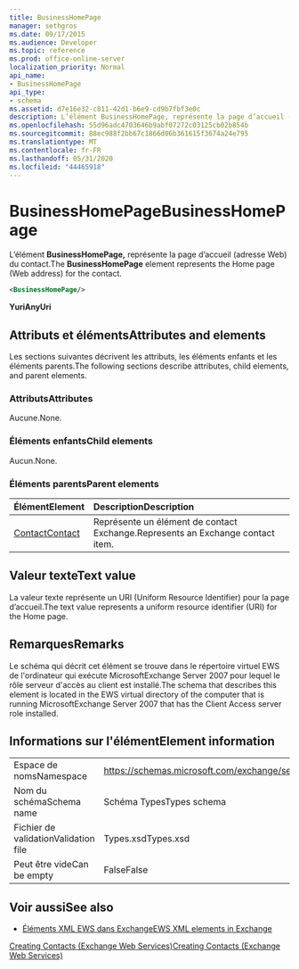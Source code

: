 ```yaml
---
title: BusinessHomePage
manager: sethgros
ms.date: 09/17/2015
ms.audience: Developer
ms.topic: reference
ms.prod: office-online-server
localization_priority: Normal
api_name:
- BusinessHomePage
api_type:
- schema
ms.assetid: d7e16e32-c811-42d1-b6e9-cd9b7fbf3e0c
description: L’élément BusinessHomePage, représente la page d’accueil (adresse Web) du contact.
ms.openlocfilehash: 55d96adc4703646b9abf07272c03125cb02b854b
ms.sourcegitcommit: 88ec988f2bb67c1866d06b361615f3674a24e795
ms.translationtype: MT
ms.contentlocale: fr-FR
ms.lasthandoff: 05/31/2020
ms.locfileid: "44465918"
---
```

# <a name="businesshomepage"></a><span data-ttu-id="1062f-103">BusinessHomePage</span><span class="sxs-lookup"><span data-stu-id="1062f-103">BusinessHomePage</span></span>

<span data-ttu-id="1062f-104">L’élément **BusinessHomePage,** représente la page d’accueil (adresse Web) du contact.</span><span class="sxs-lookup"><span data-stu-id="1062f-104">The **BusinessHomePage** element represents the Home page (Web address) for the contact.</span></span> 
  
```xml
<BusinessHomePage/>
```

 <span data-ttu-id="1062f-105">**Yuri**</span><span class="sxs-lookup"><span data-stu-id="1062f-105">**AnyUri**</span></span>
## <a name="attributes-and-elements"></a><span data-ttu-id="1062f-106">Attributs et éléments</span><span class="sxs-lookup"><span data-stu-id="1062f-106">Attributes and elements</span></span>

<span data-ttu-id="1062f-107">Les sections suivantes décrivent les attributs, les éléments enfants et les éléments parents.</span><span class="sxs-lookup"><span data-stu-id="1062f-107">The following sections describe attributes, child elements, and parent elements.</span></span>
  
### <a name="attributes"></a><span data-ttu-id="1062f-108">Attributs</span><span class="sxs-lookup"><span data-stu-id="1062f-108">Attributes</span></span>

<span data-ttu-id="1062f-109">Aucune.</span><span class="sxs-lookup"><span data-stu-id="1062f-109">None.</span></span>
  
### <a name="child-elements"></a><span data-ttu-id="1062f-110">Éléments enfants</span><span class="sxs-lookup"><span data-stu-id="1062f-110">Child elements</span></span>

<span data-ttu-id="1062f-111">Aucun.</span><span class="sxs-lookup"><span data-stu-id="1062f-111">None.</span></span>
  
### <a name="parent-elements"></a><span data-ttu-id="1062f-112">Éléments parents</span><span class="sxs-lookup"><span data-stu-id="1062f-112">Parent elements</span></span>

|<span data-ttu-id="1062f-113">**Élément**</span><span class="sxs-lookup"><span data-stu-id="1062f-113">**Element**</span></span>|<span data-ttu-id="1062f-114">**Description**</span><span class="sxs-lookup"><span data-stu-id="1062f-114">**Description**</span></span>|
|:-----|:-----|
|[<span data-ttu-id="1062f-115">Contact</span><span class="sxs-lookup"><span data-stu-id="1062f-115">Contact</span></span>](contact.md) <br/> |<span data-ttu-id="1062f-116">Représente un élément de contact Exchange.</span><span class="sxs-lookup"><span data-stu-id="1062f-116">Represents an Exchange contact item.</span></span>  <br/> |
   
## <a name="text-value"></a><span data-ttu-id="1062f-117">Valeur texte</span><span class="sxs-lookup"><span data-stu-id="1062f-117">Text value</span></span>

<span data-ttu-id="1062f-118">La valeur texte représente un URI (Uniform Resource Identifier) pour la page d’accueil.</span><span class="sxs-lookup"><span data-stu-id="1062f-118">The text value represents a uniform resource identifier (URI) for the Home page.</span></span>
  
## <a name="remarks"></a><span data-ttu-id="1062f-119">Remarques</span><span class="sxs-lookup"><span data-stu-id="1062f-119">Remarks</span></span>

<span data-ttu-id="1062f-120">Le schéma qui décrit cet élément se trouve dans le répertoire virtuel EWS de l'ordinateur qui exécute MicrosoftExchange Server 2007 pour lequel le rôle serveur d'accès au client est installé.</span><span class="sxs-lookup"><span data-stu-id="1062f-120">The schema that describes this element is located in the EWS virtual directory of the computer that is running MicrosoftExchange Server 2007 that has the Client Access server role installed.</span></span>
  
## <a name="element-information"></a><span data-ttu-id="1062f-121">Informations sur l'élément</span><span class="sxs-lookup"><span data-stu-id="1062f-121">Element information</span></span>

|||
|:-----|:-----|
|<span data-ttu-id="1062f-122">Espace de noms</span><span class="sxs-lookup"><span data-stu-id="1062f-122">Namespace</span></span>  <br/> |https://schemas.microsoft.com/exchange/services/2006/types  <br/> |
|<span data-ttu-id="1062f-123">Nom du schéma</span><span class="sxs-lookup"><span data-stu-id="1062f-123">Schema name</span></span>  <br/> |<span data-ttu-id="1062f-124">Schéma Types</span><span class="sxs-lookup"><span data-stu-id="1062f-124">Types schema</span></span>  <br/> |
|<span data-ttu-id="1062f-125">Fichier de validation</span><span class="sxs-lookup"><span data-stu-id="1062f-125">Validation file</span></span>  <br/> |<span data-ttu-id="1062f-126">Types.xsd</span><span class="sxs-lookup"><span data-stu-id="1062f-126">Types.xsd</span></span>  <br/> |
|<span data-ttu-id="1062f-127">Peut être vide</span><span class="sxs-lookup"><span data-stu-id="1062f-127">Can be empty</span></span>  <br/> |<span data-ttu-id="1062f-128">False</span><span class="sxs-lookup"><span data-stu-id="1062f-128">False</span></span>  <br/> |
   
## <a name="see-also"></a><span data-ttu-id="1062f-129">Voir aussi</span><span class="sxs-lookup"><span data-stu-id="1062f-129">See also</span></span>



- [<span data-ttu-id="1062f-130">Éléments XML EWS dans Exchange</span><span class="sxs-lookup"><span data-stu-id="1062f-130">EWS XML elements in Exchange</span></span>](ews-xml-elements-in-exchange.md)


[<span data-ttu-id="1062f-131">Creating Contacts (Exchange Web Services)</span><span class="sxs-lookup"><span data-stu-id="1062f-131">Creating Contacts (Exchange Web Services)</span></span>](https://msdn.microsoft.com/library/4845917e-70d1-481c-bbd7-011ec6571789%28Office.15%29.aspx)

